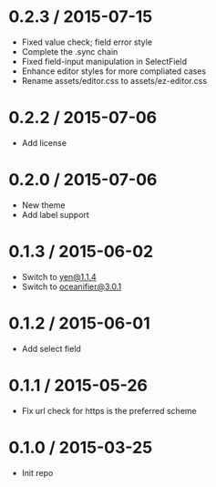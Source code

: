 0.2.3 / 2015-07-15
==================

 * Fixed value check; field error style
 * Complete the .sync chain
 * Fixed field-input manipulation in SelectField
 * Enhance editor styles for more compliated cases
 * Rename assets/editor.css to assets/ez-editor.css


0.2.2 / 2015-07-06
==================

 * Add license


0.2.0 / 2015-07-06
==================

 * New theme
 * Add label support


0.1.3 / 2015-06-02
==================

 * Switch to yen@1.1.4
 * Switch to oceanifier@3.0.1


0.1.2 / 2015-06-01
==================

 * Add select field


0.1.1 / 2015-05-26
==================

 * Fix url check for https is the preferred scheme


0.1.0 / 2015-03-25
==================

 * Init repo

